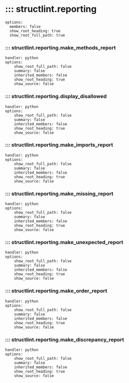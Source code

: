 # ::: structlint.reporting
    options:
      members: false
      show_root_heading: true
      show_root_full_path: true

### ::: structlint.reporting.make_methods_report
    handler: python
    options:
        show_root_full_path: false
        summary: false
        inherited_members: false
        show_root_heading: true
        show_source: false

### ::: structlint.reporting.display_disallowed
    handler: python
    options:
        show_root_full_path: false
        summary: false
        inherited_members: false
        show_root_heading: true
        show_source: false

### ::: structlint.reporting.make_imports_report
    handler: python
    options:
        show_root_full_path: false
        summary: false
        inherited_members: false
        show_root_heading: true
        show_source: false

### ::: structlint.reporting.make_missing_report
    handler: python
    options:
        show_root_full_path: false
        summary: false
        inherited_members: false
        show_root_heading: true
        show_source: false

### ::: structlint.reporting.make_unexpected_report
    handler: python
    options:
        show_root_full_path: false
        summary: false
        inherited_members: false
        show_root_heading: true
        show_source: false

### ::: structlint.reporting.make_order_report
    handler: python
    options:
        show_root_full_path: false
        summary: false
        inherited_members: false
        show_root_heading: true
        show_source: false

### ::: structlint.reporting.make_discrepancy_report
    handler: python
    options:
        show_root_full_path: false
        summary: false
        inherited_members: false
        show_root_heading: true
        show_source: false
